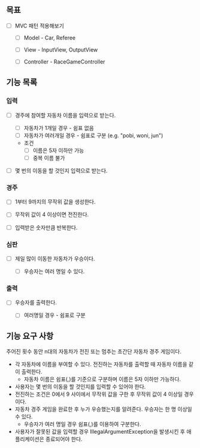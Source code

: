 ## 목표
- [ ] MVC 패턴 적용해보기
  - [ ] Model - Car, Referee
  - [ ] View - InputView, OutputView
  - [ ] Controller - RaceGameController


## 기능 목록

### 입력
- [ ] 경주에 참여할 자동차 이름을 입력으로 받는다.
  - [ ] 자동차가 1개일 경우 - 쉼표 없음
  - [ ] 자동차가 여러개일 경우 - 쉼표로 구분 (e.g. "pobi, woni, jun")
  - 조건
    - [ ] 이름은 5자 이하만 가능
    - [ ] 중복 이름 불가
- [ ] 몇 번의 이동을 할 것인지 입력으로 받는다.


### 경주
- [ ] 1부터 9까지의 무작위 값을 생성한다.
- [ ] 무작위 값이 4 이상이면 전진한다.
- [ ] 입력받은 숫자만큼 반복한다.


### 심판
- [ ] 제일 많이 이동한 자동차가 우승이다.
  - [ ] 우승자는 여러 명일 수 있다.


### 출력
- [ ] 우승자를 출력한다.
  - [ ] 여러명일 경우 - 쉼표로 구분


## 기능 요구 사항

주어진 횟수 동안 n대의 자동차가 전진 또는 멈추는 초간단 자동차 경주 게임이다.

- 각 자동차에 이름을 부여할 수 있다. 전진하는 자동차를 출력할 때 자동차 이름을 같이 출력한다.
  - 자동차 이름은 쉼표(,)를 기준으로 구분하며 이름은 5자 이하만 가능하다.
- 사용자는 몇 번의 이동을 할 것인지를 입력할 수 있어야 한다.
- 전진하는 조건은 0에서 9 사이에서 무작위 값을 구한 후 무작위 값이 4 이상일 경우이다.
- 자동차 경주 게임을 완료한 후 누가 우승했는지를 알려준다. 우승자는 한 명 이상일 수 있다.
  - 우승자가 여러 명일 경우 쉼표(,)를 이용하여 구분한다.
- 사용자가 잘못된 값을 입력할 경우 IllegalArgumentException을 발생시킨 후 애플리케이션은 종료되어야 한다.